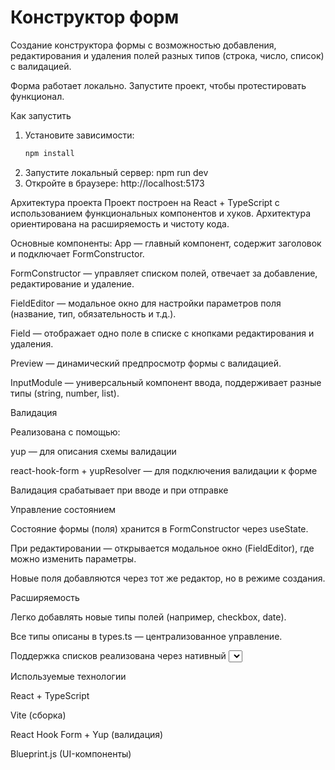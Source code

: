 # Конструктор форм

Создание конструктора формы с возможностью добавления, редактирования и удаления полей разных типов (строка, число, список) с валидацией.

Форма работает локально. Запустите проект, чтобы протестировать функционал.

 Как запустить

1. Установите зависимости:
   ```bash
   npm install
2. Запустите локальный сервер:
   npm run dev
3. Откройте в браузере:
http://localhost:5173

 Архитектура проекта
Проект построен на React + TypeScript с использованием функциональных компонентов и хуков. Архитектура ориентирована на расширяемость и чистоту кода.

Основные компоненты:
App — главный компонент, содержит заголовок и подключает FormConstructor.

FormConstructor — управляет списком полей, отвечает за добавление, редактирование и удаление.

FieldEditor — модальное окно для настройки параметров поля (название, тип, обязательность и т.д.).

Field — отображает одно поле в списке с кнопками редактирования и удаления.

Preview — динамический предпросмотр формы с валидацией.

InputModule — универсальный компонент ввода, поддерживает разные типы (string, number, list).

Валидация

Реализована с помощью:

yup — для описания схемы валидации

react-hook-form + yupResolver — для подключения валидации к форме

Валидация срабатывает при вводе и при отправке

Управление состоянием

Состояние формы (поля) хранится в FormConstructor через useState.

При редактировании — открывается модальное окно (FieldEditor), где можно изменить параметры.

Новые поля добавляются через тот же редактор, но в режиме создания.

Расширяемость

Легко добавлять новые типы полей (например, checkbox, date).

Все типы описаны в types.ts — централизованное управление.

Поддержка списков реализована через нативный <select>, что позволяет избежать проблем с совместимостью (например, с React 19).


Используемые технологии

React + TypeScript

Vite (сборка)

React Hook Form + Yup (валидация)

Blueprint.js (UI-компоненты)

